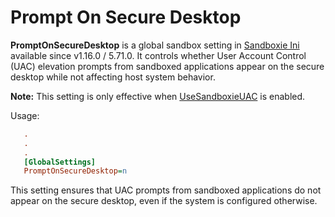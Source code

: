# Prompt On Secure Desktop

**PromptOnSecureDesktop** is a global sandbox setting in [Sandboxie Ini](SandboxieIni.md) available since v1.16.0 / 5.71.0. It controls whether User Account Control (UAC) elevation prompts from sandboxed applications appear on the secure desktop while not affecting host system behavior.

**Note:** This setting is only effective when [UseSandboxieUAC](UseSandboxieUAC.md) is enabled.

Usage:

```ini
   .
   .
   .
   [GlobalSettings]
   PromptOnSecureDesktop=n
```

This setting ensures that UAC prompts from sandboxed applications do not appear on the secure desktop, even if the system is configured otherwise.


